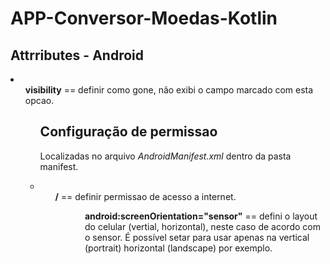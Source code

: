 # APP-Conversor-Moedas-Kotlin
<h2>Attrributes - Android</h2>
<li>
  <ul><strong>visibility</strong> == definir como gone, não exibi o campo marcado com esta opcao.<ul>


</li>

<h2>Configuração de permissao</h2>
<p>Localizadas no arquivo <em>AndroidManifest.xml</em> dentro da pasta manifest.</p>
<li>
  <ul><strong>/<uses-permission android:name="android.permission.INTERNET" ></strong> == definir permissao de acesso a internet.<ul>
  <ul><strong>android:screenOrientation="sensor"</strong> == defini o layout do celular (vertial, horizontal), neste caso de acordo com o sensor. É possível setar para     usar apenas na vertical (portrait) horizontal (landscape) por exemplo.</ul> 


</li>
